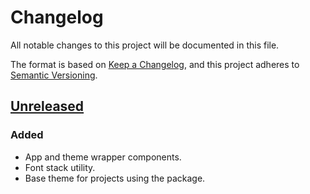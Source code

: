 # Changelog

All notable changes to this project will be documented in this file.

The format is based on [Keep a Changelog](https://keepachangelog.com), and this project adheres to [Semantic Versioning](https://semver.org).

## [Unreleased]

### Added

- App and theme wrapper components.
- Font stack utility.
- Base theme for projects using the package.

[unreleased]: https://github.com/visiosto/platform-gatsby
